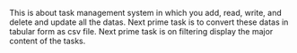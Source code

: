 This is about task management system in which you add, read, write, and delete and update all the datas. 
Next prime task is to convert these datas in tabular form as csv file.
Next prime task is on filtering display the major content of the tasks.
